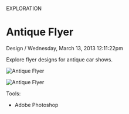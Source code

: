<p class="type">EXPLORATION</p>

# Antique Flyer

<p class="meta">Design  /  Wednesday, March 13, 2013 12:11:22pm</p>

Explore flyer designs for antique car shows.

![Antique Flyer](https://farooq-agent.web.app/assets/images/works/details/71-antique-flyer/Antique-Flyer.jpg)

![Antique Flyer](https://farooq-agent.web.app/assets/images/works/large/wcFYd6rE_work_image.png)

Tools:
- Adobe Photoshop
